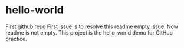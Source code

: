 # hello-world
First github repo
First issue is to resolve this readme empty issue.
Now readme is not empty.
This project is the hello-world demo for GitHub practice.
